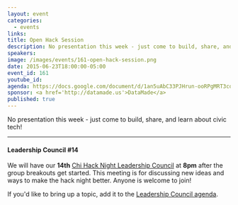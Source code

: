 ```yaml
---
layout: event
categories: 
  - events
links:
title: Open Hack Session
description: No presentation this week - just come to build, share, and learn about civic tech!
speakers:
image: /images/events/161-open-hack-session.png
date: 2015-06-23T18:00:00-05:00
event_id: 161
youtube_id: 
agenda: https://docs.google.com/document/d/1an5uAbC33PJHrun-ooRPgMRT3cqJOoxXiwYxulxv-E8/edit#
sponsor: <a href='http://datamade.us'>DataMade</a>
published: true
---
```


No presentation this week - just come to build, share, and learn about civic tech!

---

#### Leadership Council #14

We will have our **14th** [Chi Hack Night Leadership Council](http://chihacknight.org/leadership-council.html) at **8pm** after the group breakouts get started. This meeting is for discussing new ideas and ways to make the hack night better. Anyone is welcome to join! 

If you'd like to bring up a topic, add it to the [Leadership Council agenda](https://docs.google.com/document/d/1pnq7WUFRNVmKuc65u6Wou14D3r-Ji-Tv1OtiSTPvMn4/edit#).